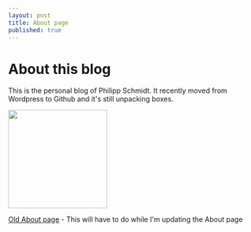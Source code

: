 ```yaml
---
layout: post
title: About page
published: true
---
```


# About this blog

This is the personal blog of Philipp Schmidt. It recently moved from Wordpress to Github and it's still unpacking boxes. 

<img src="https://dl.dropboxusercontent.com/u/920614/Blog-Images/philipp-schmidt.png" border=0 height="200"><br>

[Old About page](http://1l2p.net/index.html%3Fp=39.html) - This will have to do while I'm updating the About page 
